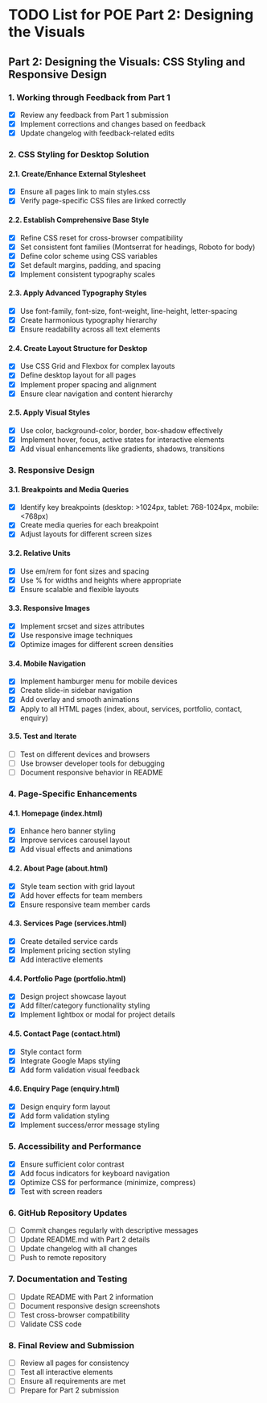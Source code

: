 # TODO List for POE Part 2: Designing the Visuals

## Part 2: Designing the Visuals: CSS Styling and Responsive Design

### 1. Working through Feedback from Part 1
- [x] Review any feedback from Part 1 submission
- [x] Implement corrections and changes based on feedback
- [x] Update changelog with feedback-related edits

### 2. CSS Styling for Desktop Solution

#### 2.1. Create/Enhance External Stylesheet
- [x] Ensure all pages link to main styles.css
- [x] Verify page-specific CSS files are linked correctly

#### 2.2. Establish Comprehensive Base Style
- [x] Refine CSS reset for cross-browser compatibility
- [x] Set consistent font families (Montserrat for headings, Roboto for body)
- [x] Define color scheme using CSS variables
- [x] Set default margins, padding, and spacing
- [x] Implement consistent typography scales

#### 2.3. Apply Advanced Typography Styles
- [x] Use font-family, font-size, font-weight, line-height, letter-spacing
- [x] Create harmonious typography hierarchy
- [x] Ensure readability across all text elements

#### 2.4. Create Layout Structure for Desktop
- [x] Use CSS Grid and Flexbox for complex layouts
- [x] Define desktop layout for all pages
- [x] Implement proper spacing and alignment
- [x] Ensure clear navigation and content hierarchy

#### 2.5. Apply Visual Styles
- [x] Use color, background-color, border, box-shadow effectively
- [x] Implement hover, focus, active states for interactive elements
- [x] Add visual enhancements like gradients, shadows, transitions

### 3. Responsive Design

#### 3.1. Breakpoints and Media Queries
- [x] Identify key breakpoints (desktop: >1024px, tablet: 768-1024px, mobile: <768px)
- [x] Create media queries for each breakpoint
- [x] Adjust layouts for different screen sizes

#### 3.2. Relative Units
- [x] Use em/rem for font sizes and spacing
- [x] Use % for widths and heights where appropriate
- [x] Ensure scalable and flexible layouts

#### 3.3. Responsive Images
- [x] Implement srcset and sizes attributes
- [x] Use responsive image techniques
- [x] Optimize images for different screen densities

#### 3.4. Mobile Navigation
- [x] Implement hamburger menu for mobile devices
- [x] Create slide-in sidebar navigation
- [x] Add overlay and smooth animations
- [x] Apply to all HTML pages (index, about, services, portfolio, contact, enquiry)

#### 3.5. Test and Iterate
- [ ] Test on different devices and browsers
- [ ] Use browser developer tools for debugging
- [ ] Document responsive behavior in README

### 4. Page-Specific Enhancements

#### 4.1. Homepage (index.html)
- [x] Enhance hero banner styling
- [x] Improve services carousel layout
- [x] Add visual effects and animations

#### 4.2. About Page (about.html)
- [x] Style team section with grid layout
- [x] Add hover effects for team members
- [x] Ensure responsive team member cards

#### 4.3. Services Page (services.html)
- [x] Create detailed service cards
- [x] Implement pricing section styling
- [x] Add interactive elements

#### 4.4. Portfolio Page (portfolio.html)
- [x] Design project showcase layout
- [x] Add filter/category functionality styling
- [x] Implement lightbox or modal for project details

#### 4.5. Contact Page (contact.html)
- [x] Style contact form
- [x] Integrate Google Maps styling
- [x] Add form validation visual feedback

#### 4.6. Enquiry Page (enquiry.html)
- [x] Design enquiry form layout
- [x] Add form validation styling
- [x] Implement success/error message styling

### 5. Accessibility and Performance
- [x] Ensure sufficient color contrast
- [x] Add focus indicators for keyboard navigation
- [x] Optimize CSS for performance (minimize, compress)
- [x] Test with screen readers

### 6. GitHub Repository Updates
- [ ] Commit changes regularly with descriptive messages
- [ ] Update README.md with Part 2 details
- [ ] Update changelog with all changes
- [ ] Push to remote repository

### 7. Documentation and Testing
- [ ] Update README with Part 2 information
- [ ] Document responsive design screenshots
- [ ] Test cross-browser compatibility
- [ ] Validate CSS code

### 8. Final Review and Submission
- [ ] Review all pages for consistency
- [ ] Test all interactive elements
- [ ] Ensure all requirements are met
- [ ] Prepare for Part 2 submission

